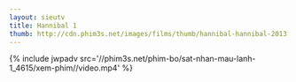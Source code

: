 ```yaml
---
layout: sieutv
title: Hannibal 1
thumb: http://cdn.phim3s.net/images/films/thumb/hannibal-hannibal-2013.jpg
---
```

{% include jwpadv src='//phim3s.net/phim-bo/sat-nhan-mau-lanh-1_4615/xem-phim//video.mp4' %}